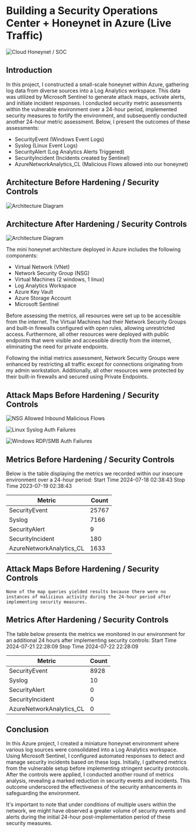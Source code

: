 # Building a Security Operations Center + Honeynet in Azure (Live Traffic)
![Cloud Honeynet / SOC](https://i.imgur.com/ZWxe03e.jpg)

## Introduction

In this project, I constructed a small-scale honeynet within Azure, gathering log data from diverse sources into a Log Analytics workspace. This data was utilized by Microsoft Sentinel to generate attack maps, activate alerts, and initiate incident responses. I conducted security metric assessments within the vulnerable environment over a 24-hour period, implemented security measures to fortify the environment, and subsequently conducted another 24-hour metric assessment. Below, I present the outcomes of these assessments:

- SecurityEvent (Windows Event Logs)
- Syslog (Linux Event Logs)
- SecurityAlert (Log Analytics Alerts Triggered)
- SecurityIncident (Incidents created by Sentinel)
- AzureNetworkAnalytics_CL (Malicious Flows allowed into our honeynet)

## Architecture Before Hardening / Security Controls
![Architecture Diagram](https://i.imgur.com/aBDwnKb.jpg)

## Architecture After Hardening / Security Controls
![Architecture Diagram](https://i.imgur.com/YQNa9Pp.jpg)

The mini honeynet architecture deployed in Azure includes the following components:

- Virtual Network (VNet)
- Network Security Group (NSG)
- Virtual Machines (2 windows, 1 linux)
- Log Analytics Workspace
- Azure Key Vault
- Azure Storage Account
- Microsoft Sentinel

Before assessing the metrics, all resources were set up to be accessible from the internet. The Virtual Machines had their Network Security Groups and built-in firewalls configured with open rules, allowing unrestricted access. Furthermore, all other resources were deployed with public endpoints that were visible and accessible directly from the internet, eliminating the need for private endpoints.

Following the initial metrics assessment, Network Security Groups were enhanced by restricting all traffic except for connections originating from my admin workstation. Additionally, all other resources were protected by their built-in firewalls and secured using Private Endpoints.

## Attack Maps Before Hardening / Security Controls

![NSG Allowed Inbound Malicious Flows](https://i.imgur.com/y9wtirP.jpg)<br>

![Linux Syslog Auth Failures](https://i.imgur.com/RfW9xYQ.jpg)<br>

![Windows RDP/SMB Auth Failures](https://i.imgur.com/IhcUdkA.jpg)<br>

## Metrics Before Hardening / Security Controls

Below is the table displaying the metrics we recorded within our insecure environment over a 24-hour period:
Start Time 2024-07-18 02:38:43
Stop Time 2023-07-19 02:38:43

| Metric                   | Count
| ------------------------ | -----
| SecurityEvent            | 25767
| Syslog                   | 7166
| SecurityAlert            | 9
| SecurityIncident         | 180
| AzureNetworkAnalytics_CL | 1633

## Attack Maps Before Hardening / Security Controls

```None of the map queries yielded results because there were no instances of malicious activity during the 24-hour period after implementing security measures.```

## Metrics After Hardening / Security Controls

The table below presents the metrics we monitored in our environment for an additional 24 hours after implementing security controls:
Start Time 2024-07-21 22:28:09
Stop Time	2024-07-22 22:28:09

| Metric                   | Count
| ------------------------ | -----
| SecurityEvent            | 8928
| Syslog                   | 10
| SecurityAlert            | 0
| SecurityIncident         | 0
| AzureNetworkAnalytics_CL | 0

## Conclusion

In this Azure project, I created a miniature honeynet environment where various log sources were consolidated into a Log Analytics workspace. Using Microsoft Sentinel, I configured automated responses to detect and manage security incidents based on these logs. Initially, I gathered metrics from the vulnerable setup before implementing stringent security protocols. After the controls were applied, I conducted another round of metrics analysis, revealing a marked reduction in security events and incidents. This outcome underscored the effectiveness of the security enhancements in safeguarding the environment.

It's important to note that under conditions of multiple users within the network, we might have observed a greater volume of security events and alerts during the initial 24-hour post-implementation period of these security measures.
